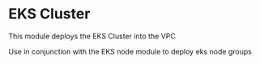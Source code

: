 # EKS Cluster

This module deploys the EKS Cluster into the VPC

Use in conjunction with the EKS node module to deploy eks node groups
